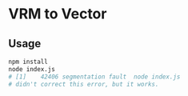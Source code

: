 # VRM to Vector

## Usage

```bash
npm install
node index.js
# [1]    42406 segmentation fault  node index.js
# didn't correct this error, but it works.
```